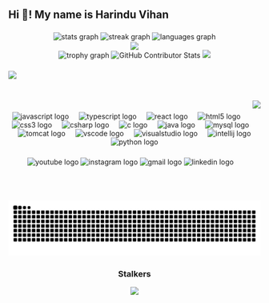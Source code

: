 <h2 align="left">Hi 👋! My name is Harindu Vihan</h2>

<!-- HTML -->
<!--
<img src="./kaggle-badges/CompetitionsRank/plastic-black.svg" />
<img src="./kaggle-plates/Competitions/white.svg" />  -->

###

<div align="center">
  <img src="https://github-readme-stats.vercel.app/api?username=HarinduVihan&hide_title=false&hide_rank=false&show_icons=true&include_all_commits=true&count_private=true&disable_animations=false&theme=great-gatsby&locale=en&hide_border=true" height="150" alt="stats graph"  />
  <img src="https://streak-stats.demolab.com?user=HarinduVihan&locale=en&mode=daily&theme=great-gatsby&hide_border=true&border_radius=5" height="150" alt="streak graph" />
  <img src="https://github-readme-stats.vercel.app/api/top-langs?username=HarinduVihan&locale=en&hide_title=false&layout=compact&card_width=320&langs_count=5&theme=great-gatsby&hide_border=true" height="150" alt="languages graph"  />
  <div align="center">
    <img align="center" src="https://readme-stats-fork-mauve.vercel.app/api/top-langs/?username=HarinduVihan&theme=great-gatsby&hide_border=false&no-bg=true&no-frame=true&langs_count=6"></td></tr></tbody></table>


   </div>      
  <div align="center">
    <img src="https://github-profile-trophy.vercel.app/?username=HarinduVihan&theme=dracula&column=4&row=3&margin-w=2&margin-h=1&no-frame=true&no-bg=true" alt="trophy graph" />
    <img src="https://github-contributor-stats.vercel.app/api?username=HarinduVihan&limit=5&theme=dracula&combine_all_yearly_contributions=true" alt="GitHub Contributor Stats">
    <img height="235" src="https://wallpaperaccess.com/full/8030187.jpg"  />
   </div>
</div>


###

<div alighn="center">
    <img src="https://github-readme-activity-graph.vercel.app/graph?username=HarinduVihan&theme=tokyo-night&"/>
</div>

###

<br clear="both">

<img align="right" height="200" src="https://i.imgflip.com/65efzo.gif"  />

###

<div align="center">
  <img src="https://cdn.jsdelivr.net/gh/devicons/devicon/icons/javascript/javascript-original.svg" height="30" alt="javascript logo"  />
  <img width="12" />
  <img src="https://cdn.jsdelivr.net/gh/devicons/devicon/icons/typescript/typescript-original.svg" height="30" alt="typescript logo"  />
  <img width="12" />
  <img src="https://cdn.jsdelivr.net/gh/devicons/devicon/icons/react/react-original.svg" height="30" alt="react logo"  />
  <img width="12" />
  <img src="https://cdn.jsdelivr.net/gh/devicons/devicon/icons/html5/html5-original.svg" height="30" alt="html5 logo"  />
  <img width="12" />
  <img src="https://cdn.jsdelivr.net/gh/devicons/devicon/icons/css3/css3-original.svg" height="30" alt="css3 logo"  />
  <img width="12" />
  <img src="https://cdn.jsdelivr.net/gh/devicons/devicon/icons/csharp/csharp-original.svg" height="30" alt="csharp logo"  />
  <img width="12" />
  <img src="https://cdn.jsdelivr.net/gh/devicons/devicon/icons/c/c-original.svg" height="30" alt="c logo"  />
  <img width="12" />
  <img src="https://cdn.jsdelivr.net/gh/devicons/devicon/icons/java/java-original.svg" height="30" alt="java logo"  />
  <img width="12" />
  <img src="https://cdn.jsdelivr.net/gh/devicons/devicon/icons/mysql/mysql-original.svg" height="30" alt="mysql logo"  />
  <img width="12" />
  <img src="https://cdn.jsdelivr.net/gh/devicons/devicon/icons/tomcat/tomcat-original.svg" height="30" alt="tomcat logo"  />
  <img width="12" />
  <img src="https://cdn.jsdelivr.net/gh/devicons/devicon/icons/vscode/vscode-original.svg" height="30" alt="vscode logo"  />
  <img width="12" />
  <img src="https://cdn.jsdelivr.net/gh/devicons/devicon/icons/visualstudio/visualstudio-plain.svg" height="30" alt="visualstudio logo"  />
  <img width="12" />
  <img src="https://cdn.jsdelivr.net/gh/devicons/devicon/icons/intellij/intellij-original.svg" height="30" alt="intellij logo"  />
  <img width="12" />
  <img src="https://cdn.jsdelivr.net/gh/devicons/devicon/icons/python/python-original.svg" height="30" alt="python logo"  />
</div>

###

<div align="center">
  <img src="https://img.shields.io/static/v1?message=Youtube&logo=youtube&label=&color=FF0000&logoColor=white&labelColor=&style=for-the-badge" height="35" alt="youtube logo"  />
  <img src="https://img.shields.io/static/v1?message=Instagram&logo=instagram&label=&color=E4405F&logoColor=white&labelColor=&style=for-the-badge" height="35" alt="instagram logo"  />
  <img src="https://img.shields.io/static/v1?message=Gmail&logo=gmail&label=&color=D14836&logoColor=white&labelColor=&style=for-the-badge" height="35" alt="gmail logo"  />
  <img src="https://img.shields.io/static/v1?message=LinkedIn&logo=linkedin&label=&color=0077B5&logoColor=white&labelColor=&style=for-the-badge" height="35" alt="linkedin logo"  />
</div>

###

<br clear="both">

<img src="https://raw.githubusercontent.com/HarinduVihan/HarinduVihan/output/snake.svg" alt="Snake animation" />

<!---![@Harindu-gru #30NitesOfCode](https://www.codedex.io/api/petStatus?user=Harindu)--->

###

<div align="center">
  <h3>Stalkers</h3>
  <img src="https://profile-counter.glitch.me/HarinduVihan/count.svg?"  />
<!--   <img src="https://komarev.com/ghpvc/?username=HarinduVihan&label=Stalkers&color=2ec27e&style=for-the-badge" alt="HarinduVihan" /> -->
</div>

